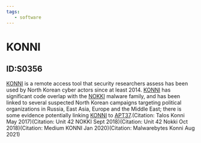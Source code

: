 ```yaml
---
tags:
   - software
---
```

# KONNI
## ID:S0356
[KONNI](/mitre/software/S0356) is a remote access tool that security researchers assess has been used by North Korean cyber actors since at least 2014. [KONNI](/mitre/software/S0356) has significant code overlap with the [NOKKI](/mitre/software/S0353) malware family, and has been linked to several suspected North Korean campaigns targeting political organizations in Russia, East Asia, Europe and the Middle East; there is some evidence potentially linking [KONNI](/mitre/software/S0356) to [APT37](/mitre/groups/G0067).(Citation: Talos Konni May 2017)(Citation: Unit 42 NOKKI Sept 2018)(Citation: Unit 42 Nokki Oct 2018)(Citation: Medium KONNI Jan 2020)(Citation: Malwarebytes Konni Aug 2021)
